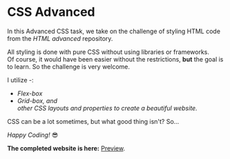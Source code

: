 # CSS Advanced

In this Advanced CSS task, we take on the challenge of styling HTML code from  the *HTML advanced* repository.  

All styling is done with pure CSS without using libraries or frameworks.  
Of course, it would have been easier without the restrictions, **but** the goal is to learn. So the challenge is very welcome.

I utilize -:  
- *Flex-box*  
- *Grid-box, and  
    other CSS layouts and properties to create a beautiful website.*  

CSS can be a lot sometimes, but what good thing isn't? So...

*Happy Coding!* 😎

**The completed website is here:** <a href="https://htmlpreview.github.io/?https://github.com/josephchigiz/alx_html_css/blob/master/css_advanced/index.html" title= "Preview The Webpage" target="_blank">Preview</a>.

